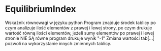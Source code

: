 # EquilibriumIndex
Wskaźnik równowagi w języku python
Program znajduje środek tablicy po czym analizuje ilość elementów z prawej i lewej strony, po czym drukuje wartość równą ilości elementów,
jeżeli sumy elementów po prawej i lewej stronie NIE SĄ równe program drukuje wynik "-1"
Zmiana wartości tab[...] pozwoli na wykorzystanie innych zmiennych tablicy.
